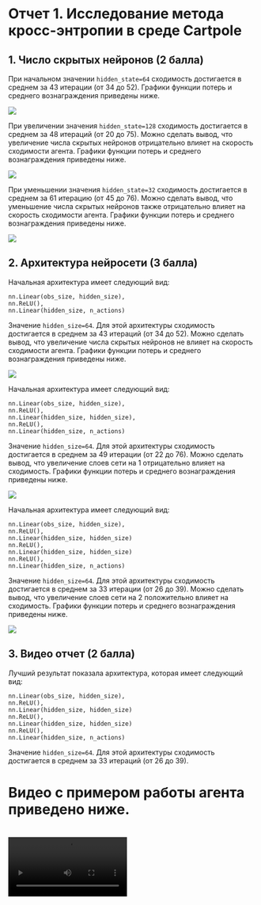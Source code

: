 # Отчет 1. Исследование метода кросс-энтропии в среде Cartpole 

## 1. Число скрытых нейронов (2 балла)
При начальном значении `hidden_state=64` сходимость достигается в среднем за 43 итерации (от 34 до 52). 
Графики функции потерь и среднего вознаграждения приведены ниже. 

<img src="imgs/64seg.png"/>

При увеличении значения `hidden_state=128` сходимость достигается в среднем за 48 итераций (от 20 до 75). 
Можно сделать вывод, что увеличение числа скрытых нейронов отрицательно влияет на скорость сходимости агента. 
Графики функции потерь и среднего вознаграждения приведены ниже. 

<img src="imgs/128seg.png"/>

При уменьшении значения `hidden_state=32` сходимость достигается в среднем за 61 итерацию (от 45 до 76). 
Можно сделать вывод, что уменьшение числа скрытых нейронов также отрицательно влияет на скорость сходимости агента. 
Графики функции потерь и среднего вознаграждения приведены ниже. 

<img src="imgs/32seg.png"/>

## 2. Архитектура нейросети (3 балла)
Начальная архитектура имеет следующий вид: 
```
nn.Linear(obs_size, hidden_size),
nn.ReLU(),
nn.Linear(hidden_size, n_actions)
```
Значение `hidden_size=64`. 
Для этой архитектуры сходимость достигается в среднем за 43 итераций (от 34 до 52). 
Можно сделать вывод, что увеличение числа скрытых нейронов не влияет на скорость сходимости агента. 
Графики функции потерь и среднего вознаграждения приведены ниже. 

<img src="imgs/64seg.png"/>

Начальная архитектура имеет следующий вид: 
```
nn.Linear(obs_size, hidden_size),
nn.ReLU(),
nn.Linear(hidden_size, hidden_size),
nn.ReLU(),
nn.Linear(hidden_size, n_actions)
```
Значение `hidden_size=64`. 
Для этой архитектуры сходимость достигается в среднем за 49 итерации (от 22 до 76). 
Можно сделать вывод, что увеличение слоев сети на 1 отрицательно влияет на сходимость.
Графики функции потерь и среднего вознаграждения приведены ниже. 

<img src="imgs/1sloi.png"/>

Начальная архитектура имеет следующий вид: 
```
nn.Linear(obs_size, hidden_size),
nn.ReLU(),
nn.Linear(hidden_size, hidden_size)
nn.ReLU(),
nn.Linear(hidden_size, hidden_size)
nn.ReLU(),
nn.Linear(hidden_size, n_actions)
```
Значение `hidden_size=64`. 
Для этой архитектуры сходимость достигается в среднем за 33 итерации (от 26 до 39). 
Можно сделать вывод, что увеличение слоев сети на 2 положительно влияет на сходимость.
Графики функции потерь и среднего вознаграждения приведены ниже. 

<img src="imgs/2sloya.png"/>

## 3. Видео отчет (2 балла)
Лучший результат показала архитектура, которая имеет следующий вид: 
```
nn.Linear(obs_size, hidden_size),
nn.ReLU(),
nn.Linear(hidden_size, hidden_size)
nn.ReLU(),
nn.Linear(hidden_size, hidden_size)
nn.ReLU(),
nn.Linear(hidden_size, n_actions)
```
Значение `hidden_size=64`. 
Для этой архитектуры сходимость достигается в среднем за 33 итераций (от 26 до 39). 
# Видео с примером работы агента приведено ниже.  

# <video src="video/rl-video-episode-0.mp4" width="240"/>
